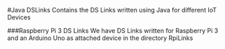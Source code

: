 #Java DSLinks
Contains the DS Links written using Java for different IoT Devices

###Raspberry Pi 3 DS Links
We have DS Links written for Raspberry Pi 3 and an Arduino Uno as attached device in the directory RpiLinks
